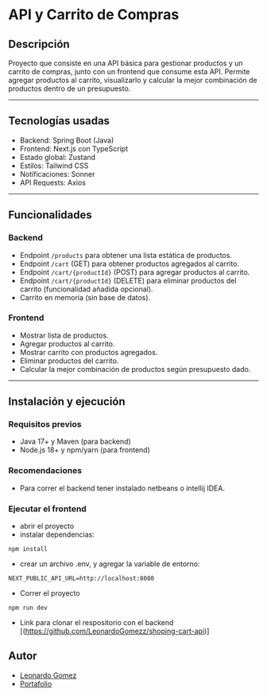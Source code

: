 # API y Carrito de Compras

## Descripción

Proyecto que consiste en una API básica para gestionar productos y un carrito de compras, junto con un frontend que consume esta API. Permite agregar productos al carrito, visualizarlo y calcular la mejor combinación de productos dentro de un presupuesto.

---

## Tecnologías usadas

- Backend: Spring Boot (Java)
- Frontend: Next.js con TypeScript
- Estado global: Zustand
- Estilos: Tailwind CSS
- Notificaciones: Sonner
- API Requests: Axios

---

## Funcionalidades

### Backend

- Endpoint `/products` para obtener una lista estática de productos.
- Endpoint `/cart` (GET) para obtener productos agregados al carrito.
- Endpoint `/cart/{productId}` (POST) para agregar productos al carrito.
- Endpoint `/cart/{productId}` (DELETE) para eliminar productos del carrito (funcionalidad añadida opcional).
- Carrito en memoria (sin base de datos).

### Frontend

- Mostrar lista de productos.
- Agregar productos al carrito.
- Mostrar carrito con productos agregados.
- Eliminar productos del carrito.
- Calcular la mejor combinación de productos según presupuesto dado.

---

## Instalación y ejecución

### Requisitos previos

- Java 17+ y Maven (para backend)
- Node.js 18+ y npm/yarn (para frontend)

### Recomendaciones

- Para correr el backend tener instalado netbeans o intellij IDEA.

### Ejecutar el frontend

- abrir el proyecto
- instalar dependencias:

```
npm install
```

- crear un archivo .env, y agregar la variable de entorno:

```
NEXT_PUBLIC_API_URL=http://localhost:8080
```

- Correr el proyecto

```
npm run dev
```

- Link para clonar el respositorio con el backend [(https://github.com/LeonardoGomezz/shoping-cart-api)]

## Autor

- [Leonardo Gomez](https://github.com/LeonardoGomezz)
- [Portafolio](https://portafolio-leonardogomez.netlify.app/es/)
